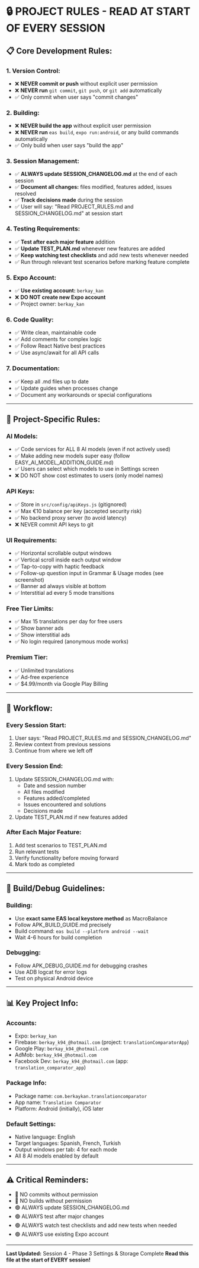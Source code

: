 # 🔒 PROJECT RULES - READ AT START OF EVERY SESSION

## 📋 **Core Development Rules:**

### 1. **Version Control:**
- ❌ **NEVER commit or push** without explicit user permission
- ❌ **NEVER run** `git commit`, `git push`, or `git add` automatically
- ✅ Only commit when user says "commit changes"

### 2. **Building:**
- ❌ **NEVER build the app** without explicit user permission
- ❌ **NEVER run** `eas build`, `expo run:android`, or any build commands automatically
- ✅ Only build when user says "build the app"

### 3. **Session Management:**
- ✅ **ALWAYS update SESSION_CHANGELOG.md** at the end of each session
- ✅ **Document all changes:** files modified, features added, issues resolved
- ✅ **Track decisions made** during the session
- ✅ User will say: "Read PROJECT_RULES.md and SESSION_CHANGELOG.md" at session start

### 4. **Testing Requirements:**
- ✅ **Test after each major feature** addition
- ✅ **Update TEST_PLAN.md** whenever new features are added
- ✅ **Keep watching test checklists** and add new tests whenever needed
- ✅ Run through relevant test scenarios before marking feature complete

### 5. **Expo Account:**
- ✅ **Use existing account:** `berkay_kan`
- ❌ **DO NOT create new Expo account**
- ✅ Project owner: `berkay_kan`

### 6. **Code Quality:**
- ✅ Write clean, maintainable code
- ✅ Add comments for complex logic
- ✅ Follow React Native best practices
- ✅ Use async/await for all API calls

### 7. **Documentation:**
- ✅ Keep all .md files up to date
- ✅ Update guides when processes change
- ✅ Document any workarounds or special configurations

---

## 🎯 **Project-Specific Rules:**

### **AI Models:**
- ✅ Code services for ALL 8 AI models (even if not actively used)
- ✅ Make adding new models super easy (follow EASY_AI_MODEL_ADDITION_GUIDE.md)
- ✅ Users can select which models to use in Settings screen
- ❌ DO NOT show cost estimates to users (only model names)

### **API Keys:**
- ✅ Store in `src/config/apiKeys.js` (gitignored)
- ✅ Max €10 balance per key (accepted security risk)
- ✅ No backend proxy server (to avoid latency)
- ❌ NEVER commit API keys to git

### **UI Requirements:**
- ✅ Horizontal scrollable output windows
- ✅ Vertical scroll inside each output window
- ✅ Tap-to-copy with haptic feedback
- ✅ Follow-up question input in Grammar & Usage modes (see screenshot)
- ✅ Banner ad always visible at bottom
- ✅ Interstitial ad every 5 mode transitions

### **Free Tier Limits:**
- ✅ Max 15 translations per day for free users
- ✅ Show banner ads
- ✅ Show interstitial ads
- ✅ No login required (anonymous mode works)

### **Premium Tier:**
- ✅ Unlimited translations
- ✅ Ad-free experience
- ✅ $4.99/month via Google Play Billing

---

## 🔄 **Workflow:**

### **Every Session Start:**
1. User says: "Read PROJECT_RULES.md and SESSION_CHANGELOG.md"
2. Review context from previous sessions
3. Continue from where we left off

### **Every Session End:**
1. Update SESSION_CHANGELOG.md with:
   - Date and session number
   - All files modified
   - Features added/completed
   - Issues encountered and solutions
   - Decisions made
2. Update TEST_PLAN.md if new features added

### **After Each Major Feature:**
1. Add test scenarios to TEST_PLAN.md
2. Run relevant tests
3. Verify functionality before moving forward
4. Mark todo as completed

---

## 🚫 **Build/Debug Guidelines:**

### **Building:**
- Use **exact same EAS local keystore method** as MacroBalance
- Follow APK_BUILD_GUIDE.md precisely
- Build command: `eas build --platform android --wait`
- Wait 4-6 hours for build completion

### **Debugging:**
- Follow APK_DEBUG_GUIDE.md for debugging crashes
- Use ADB logcat for error logs
- Test on physical Android device

---

## 📊 **Key Project Info:**

### **Accounts:**
- Expo: `berkay_kan`
- Firebase: `berkay_k94_@hotmail.com` (project: `translationComparatorApp`)
- Google Play: `berkay_k94_@hotmail.com`
- AdMob: `berkay_k94_@hotmail.com`
- Facebook Dev: `berkay_k94_@hotmail.com` (app: `translation_comparator_app`)

### **Package Info:**
- Package name: `com.berkaykan.translationcomparator`
- App name: `Translation Comparator`
- Platform: Android (initially), iOS later

### **Default Settings:**
- Native language: English
- Target languages: Spanish, French, Turkish
- Output windows per tab: 4 for each mode
- All 8 AI models enabled by default

---

## ⚠️ **Critical Reminders:**

- 🔴 NO commits without permission
- 🔴 NO builds without permission
- 🟢 ALWAYS update SESSION_CHANGELOG.md
- 🟢 ALWAYS test after major changes
- 🟢 ALWAYS watch test checklists and add new tests when needed
- 🟢 ALWAYS use existing Expo account

---

**Last Updated:** Session 4 - Phase 3 Settings & Storage Complete
**Read this file at the start of EVERY session!**
